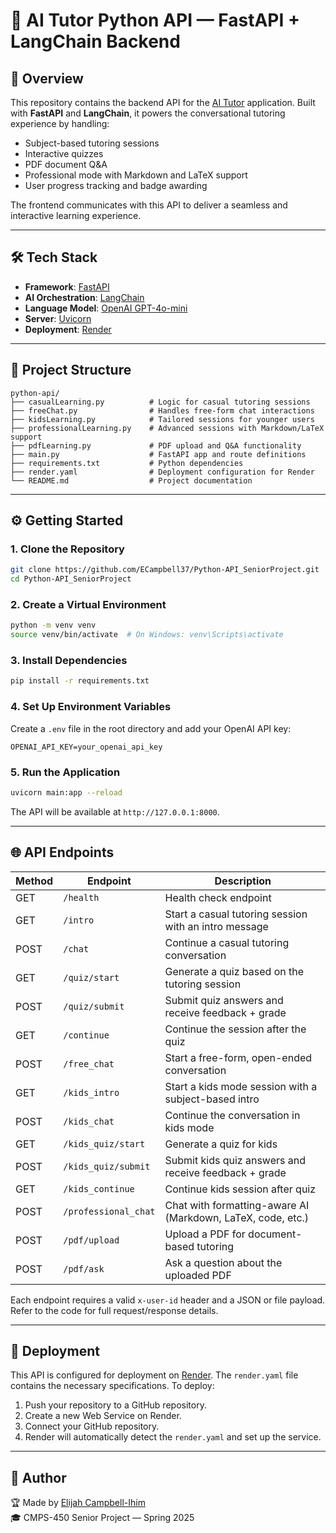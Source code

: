 # 🧠 AI Tutor Python API — FastAPI + LangChain Backend


## 📘 Overview

This repository contains the backend API for the [AI Tutor](https://ai-tutor-senior-project.vercel.app/) application. Built with **FastAPI** and **LangChain**, it powers the conversational tutoring experience by handling:

- Subject-based tutoring sessions
- Interactive quizzes
- PDF document Q&A
- Professional mode with Markdown and LaTeX support
- User progress tracking and badge awarding

The frontend communicates with this API to deliver a seamless and interactive learning experience.

---

## 🛠 Tech Stack

- **Framework**: [FastAPI](https://fastapi.tiangolo.com/)
- **AI Orchestration**: [LangChain](https://www.langchain.com/)
- **Language Model**: [OpenAI GPT-4o-mini](https://platform.openai.com/)
- **Server**: [Uvicorn](https://www.uvicorn.org/)
- **Deployment**: [Render](https://render.com/)

---

## 📁 Project Structure

```
python-api/
├── casualLearning.py          # Logic for casual tutoring sessions
├── freeChat.py                # Handles free-form chat interactions
├── kidsLearning.py            # Tailored sessions for younger users
├── professionalLearning.py    # Advanced sessions with Markdown/LaTeX support
├── pdfLearning.py             # PDF upload and Q&A functionality
├── main.py                    # FastAPI app and route definitions
├── requirements.txt           # Python dependencies
├── render.yaml                # Deployment configuration for Render
└── README.md                  # Project documentation
```

---

## ⚙️ Getting Started

### 1. Clone the Repository

```bash
git clone https://github.com/ECampbell37/Python-API_SeniorProject.git
cd Python-API_SeniorProject
```

### 2. Create a Virtual Environment

```bash
python -m venv venv
source venv/bin/activate  # On Windows: venv\Scripts\activate
```

### 3. Install Dependencies

```bash
pip install -r requirements.txt
```

### 4. Set Up Environment Variables

Create a `.env` file in the root directory and add your OpenAI API key:

```
OPENAI_API_KEY=your_openai_api_key
```

### 5. Run the Application

```bash
uvicorn main:app --reload
```

The API will be available at `http://127.0.0.1:8000`.

---

## 🌐 API Endpoints

| Method | Endpoint             | Description                                                  |
|--------|----------------------|--------------------------------------------------------------|
| GET    | `/health`            | Health check endpoint                                        |
| GET    | `/intro`             | Start a casual tutoring session with an intro message        |
| POST   | `/chat`              | Continue a casual tutoring conversation                      |
| GET    | `/quiz/start`        | Generate a quiz based on the tutoring session                |
| POST   | `/quiz/submit`       | Submit quiz answers and receive feedback + grade             |
| GET    | `/continue`          | Continue the session after the quiz                          |
| POST   | `/free_chat`         | Start a free-form, open-ended conversation                   |
| GET    | `/kids_intro`        | Start a kids mode session with a subject-based intro         |
| POST   | `/kids_chat`         | Continue the conversation in kids mode                       |
| GET    | `/kids_quiz/start`   | Generate a quiz for kids                                     |
| POST   | `/kids_quiz/submit`  | Submit kids quiz answers and receive feedback + grade        |
| GET    | `/kids_continue`     | Continue kids session after quiz                             |
| POST   | `/professional_chat` | Chat with formatting-aware AI (Markdown, LaTeX, code, etc.)  |
| POST   | `/pdf/upload`        | Upload a PDF for document-based tutoring                     |
| POST   | `/pdf/ask`           | Ask a question about the uploaded PDF                        |

Each endpoint requires a valid `x-user-id` header and a JSON or file payload.  
Refer to the code for full request/response details.


---

## 🚀 Deployment

This API is configured for deployment on [Render](https://render.com/). The `render.yaml` file contains the necessary specifications. To deploy:

1. Push your repository to a GitHub repository.
2. Create a new Web Service on Render.
3. Connect your GitHub repository.
4. Render will automatically detect the `render.yaml` and set up the service.

---

## 🤝 Author

🏆 Made by [Elijah Campbell-Ihim](https://github.com/ECampbell37)  
🎓 CMPS-450 Senior Project — Spring 2025
